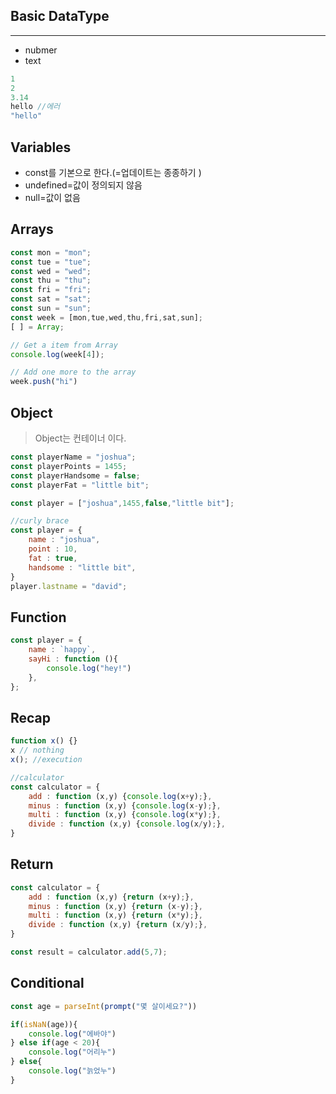 ## Basic DataType
***

* nubmer
* text

```javascript
1
2
3.14
hello //에러
"hello"
```

## Variables

* const를 기본으로 한다.(=업데이트는 종종하기 )
* undefined=값이 정의되지 않음
* null=값이 없음

## Arrays

```javascript
const mon = "mon";
const tue = "tue";
const wed = "wed";
const thu = "thu";
const fri = "fri";
const sat = "sat";
const sun = "sun";
const week = [mon,tue,wed,thu,fri,sat,sun];
[ ] = Array;

// Get a item from Array
console.log(week[4]);

// Add one more to the array
week.push("hi")
```

## Object

> Object는 컨테이너 이다.

```javascript
const playerName = "joshua";
const playerPoints = 1455;
const playerHandsome = false;
const playerFat = "little bit";

const player = ["joshua",1455,false,"little bit"];

//curly brace
const player = {
    name : "joshua",
    point : 10,
    fat : true,
    handsome : "little bit",
}
player.lastname = "david";
```

## Function

```javascript
const player = {
    name : `happy`,
    sayHi : function (){
        console.log("hey!")
    },
};
``` 
## Recap
  
```javascript
function x() {}
x // nothing
x(); //execution

//calculator
const calculator = {
    add : function (x,y) {console.log(x+y);},
    minus : function (x,y) {console.log(x-y);},
    multi : function (x,y) {console.log(x*y);},
    divide : function (x,y) {console.log(x/y);},
}
```

## Return

```javascript
const calculator = {
    add : function (x,y) {return (x+y);},
    minus : function (x,y) {return (x-y);},
    multi : function (x,y) {return (x*y);},
    divide : function (x,y) {return (x/y);},
}

const result = calculator.add(5,7);
```

## Conditional

```javascript
const age = parseInt(prompt("몇 살이세요?"))

if(isNaN(age)){
    console.log("에바야")
} else if(age < 20){
    console.log("어리누")
} else{
    console.log("늙었누")
}

```